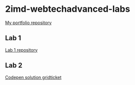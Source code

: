 # 2imd-webtechadvanced-labs

[My portfolio repository](https://github.com/VRGunnar/2imd-webtechadvanced-portfolio)

## Lab 1
[Lab 1 repository](https://github.com/VRGunnar/2imd-dev-advanced-lab1)

## Lab 2
[Codepen solution gridticket](https://codepen.io/vrgunnar/project/editor/DYEEem)

